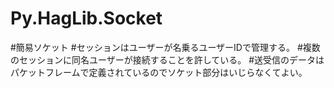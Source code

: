 # Py.HagLib.Socket

#簡易ソケット
#セッションはユーザーが名乗るユーザーIDで管理する。
#複数のセッションに同名ユーザーが接続することを許している。
#送受信のデータはパケットフレームで定義されているのでソケット部分はいじらなくてよい。